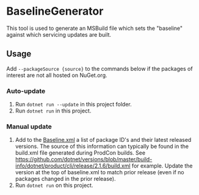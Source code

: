 # BaselineGenerator

This tool is used to generate an MSBuild file which sets the "baseline" against which servicing updates are built.

## Usage

Add `--packageSource {source}` to the commands below if the packages of interest are not all hosted on NuGet.org.

### Auto-update

1. Run `dotnet run --update` in this project folder.
2. Run `dotnet run` in this project.

### Manual update

1. Add to the [Baseline.xml](/eng/Baseline.xml) a list of package ID's and their latest released versions. The source of
this information can typically be found in the build.xml file generated during ProdCon builds. See
<https://github.com/dotnet/versions/blob/master/build-info/dotnet/product/cli/release/2.1.6/build.xml> for example.
Update the version at the top of baseline.xml to match prior release (even if no packages changed in the prior release).
2. Run `dotnet run` on this project.
